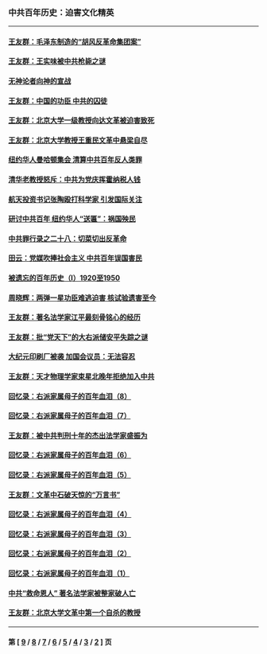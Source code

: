 ### 中共百年历史：迫害文化精英
---
#### [王友群：毛泽东制造的“胡风反革命集团案”](../../pages/nf1176111/n13324909.md?11150430) 
#### [王友群：王实味被中共枪毙之谜](../../pages/nf1176111/n13307502.md?11150430) 
#### [无神论者向神的宣战](../../pages/nf1176111/n13281535.md?11150430) 
#### [王友群：中国的功臣 中共的囚徒](../../pages/nf1176111/n13291790.md?11150430) 
#### [王友群：北京大学一级教授向达文革被迫害致死](../../pages/nf1176111/n13150966.md?11150430) 
#### [王友群：北京大学教授王重民文革中悬梁自尽](../../pages/nf1176111/n13084645.md?11150430) 
#### [纽约华人曼哈顿集会 清算中共百年反人类罪](../../pages/nf1176111/n13084157.md?11150430) 
#### [清华老教授怒斥：中共为党庆挥霍纳税人钱](../../pages/nf1176111/n13071430.md?11150430) 
#### [航天投资书记张陶殴打科学家 引发国际关注](../../pages/nf1176111/n13069132.md?11150430) 
#### [研讨中共百年 纽约华人“送匾”：祸国殃民](../../pages/nf1176111/n13057367.md?11150430) 
#### [中共罪行录之二十八：切菜切出反革命](../../pages/nf1176111/n13030600.md?11150430) 
#### [田云：党媒吹捧社会主义 中共百年误国害民](../../pages/nf1176111/n13006682.md?11150430) 
#### [被遗忘的百年历史（I）1920至1950](../../pages/nf1176111/n12986411.md?11150430) 
#### [周晓辉：两弹一星功臣难逃迫害 核试验遗害至今](../../pages/nf1176111/n12974997.md?11150430) 
#### [王友群：著名法学家江平最刻骨铭心的经历](../../pages/nf1176111/n12970787.md?11150430) 
#### [王友群：批“党天下”的大右派储安平失踪之谜](../../pages/nf1176111/n12954229.md?11150430) 
#### [大纪元印刷厂被袭 加国会议员：无法容忍](../../pages/nf1176111/n12883028.md?11150430) 
#### [王友群：天才物理学家束星北晚年拒绝加入中共](../../pages/nf1176111/n12792913.md?11150430) 
#### [回忆录：右派家属母子的百年血泪（8）](../../pages/nf1176111/n12706196.md?11150430) 
#### [回忆录：右派家属母子的百年血泪（7）](../../pages/nf1176111/n12706191.md?11150430) 
#### [王友群：被中共判刑十年的杰出法学家盛振为](../../pages/nf1176111/n12706141.md?11150430) 
#### [回忆录：右派家属母子的百年血泪（6）](../../pages/nf1176111/n12698863.md?11150430) 
#### [回忆录：右派家属母子的百年血泪（5）](../../pages/nf1176111/n12692515.md?11150430) 
#### [王友群：文革中石破天惊的“万言书”](../../pages/nf1176111/n12690994.md?11150430) 
#### [回忆录：右派家属母子的百年血泪（4）](../../pages/nf1176111/n12686410.md?11150430) 
#### [回忆录：右派家属母子的百年血泪（3）](../../pages/nf1176111/n12683820.md?11150430) 
#### [回忆录：右派家属母子的百年血泪（2）](../../pages/nf1176111/n12679738.md?11150430) 
#### [回忆录：右派家属母子的百年血泪（1）](../../pages/nf1176111/n12678112.md?11150430) 
#### [中共“救命恩人” 著名法学家被整家破人亡](../../pages/nf1176111/n12658168.md?11150430) 
#### [王友群：北京大学文革中第一个自杀的教授](../../pages/nf1176111/n12632697.md?11150430) 

---
#### 第 [ [9](./9.md?11150430) / [8](./8.md?11150430) / [7](./7.md?11150430) / [6](./6.md?11150430) / [5](./5.md?11150430) / [4](./4.md?11150430) / [3](./3.md?11150430) / [2](./2.md?11150430) ] 页
